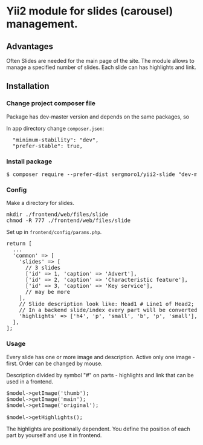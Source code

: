 <h1>Yii2 module for slides (carousel) management.</h1>

<h2>Advantages</h2>

Often Slides are needed for the main page of the site.
The module allows to manage a specified number of slides.
Each slide can has highlights and link.

<h2>Installation</h2>

<h3>Change project composer file</h3>

Package has dev-master version and depends on the same packages, so

In app directory change <code>composer.json</code>:

<pre>
  "minimum-stability": "dev",
  "prefer-stable": true,
</pre>

<h3>Install package</h3>

<pre>
$ composer require --prefer-dist sergmoro1/yii2-slide "dev-master"
</pre>

<h3>Config</h3>

Make a directory for slides.

<pre>
mkdir ./frontend/web/files/slide
chmod -R 777 ./frontend/web/files/slide
</pre>

Set up in <code>frontend/config/params.php</code>.

<pre>
return [
  ...
  'common' => [
    'slides' => [
      // 3 slides
      ['id' => 1, 'caption' => 'Advert'],
      ['id' => 2, 'caption' => 'Characteristic feature'],
      ['id' => 3, 'caption' => 'Key service'],
      // may be more
    ],
    // Slide description look like: Head1 # Line1 of Head2; Line2 of Head2 # link/to/content
    // In a backend slide/index every part will be converted in the tag mentioned below. 
    'highlights' => ['h4', 'p', 'small', 'b', 'p', 'small'],
  ],
];
</pre>

<h3>Usage</h3>

Every slide has one or more image and description.
Active only one image - first. Order can be changed by mouse.
 
Description divided by symbol "#" on parts - highlights and link that can be used in a frontend.

<pre>
$model->getImage('thumb');
$model->getImage('main');
$model->getImage('original');

$model->getHighlights();
</pre> 

The highlights are positionally dependent.
You define the position of each part by yourself and use it in frontend.
